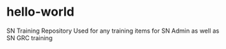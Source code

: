 # hello-world
SN Training Repository
Used for any training items for SN Admin as well as SN GRC training

